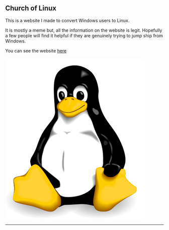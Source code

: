 ## Church of Linux

This is a website I made to convert Windows users to Linux.

It is mostly a meme but, all the information on the website is legit. Hopefully a few people will find it helpful if they are genuinely trying to jump ship from  Windows.

You can see the website [here](www.churchoflinux.org)

![Tux](img/tuxtransparent.png)

----